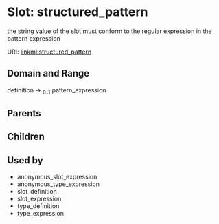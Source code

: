 
# Slot: structured_pattern


the string value of the slot must conform to the regular expression in the pattern expression

URI: [linkml:structured_pattern](https://w3id.org/linkml/structured_pattern)


## Domain and Range

definition &#8594;  <sub>0..1</sub> pattern_expression

## Parents


## Children


## Used by

 * anonymous_slot_expression
 * anonymous_type_expression
 * slot_definition
 * slot_expression
 * type_definition
 * type_expression
